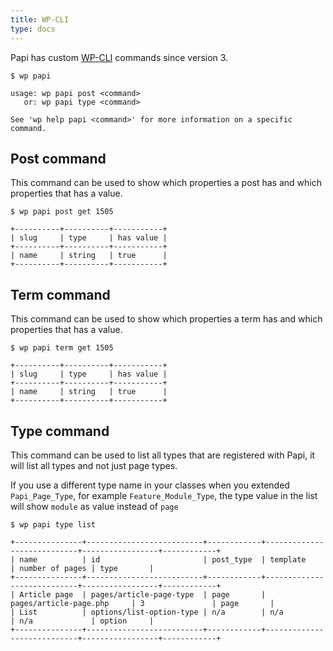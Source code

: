 ```yaml
---
title: WP-CLI
type: docs
---
```


Papi has custom [WP-CLI](http://wp-cli.org) commands since version 3.

```
$ wp papi

usage: wp papi post <command>
   or: wp papi type <command>

See 'wp help papi <command>' for more information on a specific command.
```

## Post command

This command can be used to show which properties a post has and which properties that has a value.

```
$ wp papi post get 1505

+----------+----------+-----------+
| slug     | type     | has value |
+----------+----------+-----------+
| name     | string   | true      |
+----------+----------+-----------+
```

## Term command

This command can be used to show which properties a term has and which properties that has a value.

```
$ wp papi term get 1505

+----------+----------+-----------+
| slug     | type     | has value |
+----------+----------+-----------+
| name     | string   | true      |
+----------+----------+-----------+
```

## Type command

This command can be used to list all types that are registered with Papi, it will list all types and not just page types.

If you use a different type name in your classes when you extended `Papi_Page_Type`, for example `Feature_Module_Type`, the type value in the list will show `module` as value instead of `page`

```
$ wp papi type list

+---------------+--------------------------+------------+----------------------------+-----------------+------------+
| name          | id                       | post_type  | template                   | number of pages | type       |
+---------------+--------------------------+------------+----------------------------+-----------------+------------+
| Article page  | pages/article-page-type  | page       | pages/article-page.php     | 3               | page       |
| List          | options/list-option-type | n/a        | n/a                        | n/a             | option     |
+---------------+--------------------------+------------+----------------------------+-----------------+------------+
```
